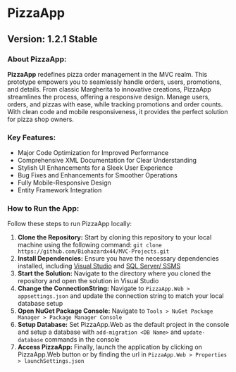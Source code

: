 # PizzaApp

## Version: 1.2.1 Stable

### About PizzaApp:

**PizzaApp** redefines pizza order management in the MVC realm. This prototype empowers you to seamlessly handle orders, users, promotions, and details. From classic Margherita to innovative creations, PizzaApp streamlines the process, offering a responsive design. Manage users, orders, and pizzas with ease, while tracking promotions and order counts. With clean code and mobile responsiveness, it provides the perfect solution for pizza shop owners.

### Key Features:

- Major Code Optimization for Improved Performance
- Comprehensive XML Documentation for Clear Understanding
- Stylish UI Enhancements for a Sleek User Experience
- Bug Fixes and Enhancements for Smoother Operations
- Fully Mobile-Responsive Design
- Entity Framework Integration

### How to Run the App:

Follow these steps to run PizzaApp locally:

1. **Clone the Repository:** Start by cloning this repository to your local machine using the following command: `git clone https://github.com/Biohazardx44/MVC-Projects.git`
2. **Install Dependencies:** Ensure you have the necessary dependencies installed, including [Visual Studio](https://visualstudio.microsoft.com/downloads/) and [SQL Server/ SSMS](https://www.microsoft.com/en-us/sql-server/sql-server-downloads)
3. **Start the Solution:** Navigate to the directory where you cloned the repository and open the solution in Visual Studio
4. **Change the ConnectionString:** Navigate to `PizzaApp.Web > appsettings.json` and update the connection string to match your local database setup
5. **Open NuGet Package Console:** Navigate to `Tools > NuGet Package Manager > Package Manager Console`
6. **Setup Database:** Set PizzaApp.Web as the default project in the console and setup a database with `add-migration <DB Name>` and `update-database` commands in the console
7. **Access PizzaApp:** Finally, launch the application by clicking on PizzaApp.Web button or by finding the url in `PizzaApp.Web > Properties > launchSettings.json`